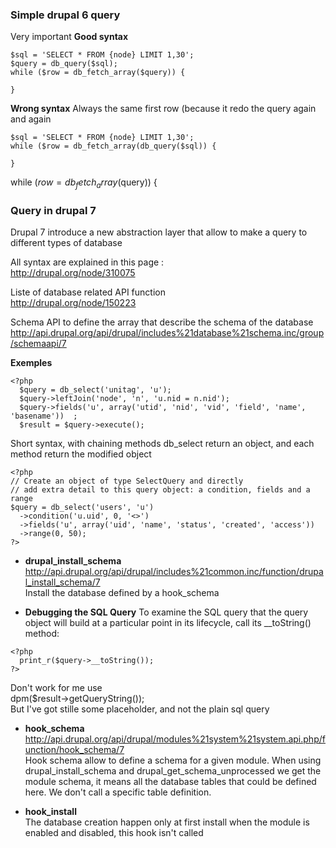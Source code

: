 ### Simple drupal 6 query 

Very important 
**Good syntax**
```
$sql = 'SELECT * FROM {node} LIMIT 1,30';
$query = db_query($sql);
while ($row = db_fetch_array($query)) {

}

```
**Wrong syntax**
Always the same first row (because it redo the query again and again
```
$sql = 'SELECT * FROM {node} LIMIT 1,30';
while ($row = db_fetch_array(db_query($sql)) {

}
```
 while ($row = db_fetch_array($query)) {

### Query in drupal 7

Drupal 7 introduce a new abstraction layer that allow to make a query to different types of database 

All syntax are explained in this page :   
http://drupal.org/node/310075

Liste of database related API function   
http://drupal.org/node/150223

Schema API to define the array that describe the schema of the database    
http://api.drupal.org/api/drupal/includes%21database%21schema.inc/group/schemaapi/7

**Exemples**
```
<?php
  $query = db_select('unitag', 'u');
  $query->leftJoin('node', 'n', 'u.nid = n.nid');
  $query->fields('u', array('utid', 'nid', 'vid', 'field', 'name', 'basename'))  ;
  $result = $query->execute();
```
Short syntax, with chaining methods
db_select return an object, and each method return the modified object
```
<?php
// Create an object of type SelectQuery and directly 
// add extra detail to this query object: a condition, fields and a range
$query = db_select('users', 'u')
  ->condition('u.uid', 0, '<>')
  ->fields('u', array('uid', 'name', 'status', 'created', 'access'))
  ->range(0, 50);
?>
```
* **drupal_install_schema**   
http://api.drupal.org/api/drupal/includes%21common.inc/function/drupal_install_schema/7   
Install the database defined by a hook_schema

* **Debugging the SQL Query**
To examine the SQL query that the query object will build at a particular point in its lifecycle, call its __toString() method:
```
<?php
  print_r($query->__toString());
?>
```

Don't work for me use    
 dpm($result->getQueryString());   
But I've got stille some placeholder, and not the plain sql query

* **hook_schema**   
http://api.drupal.org/api/drupal/modules%21system%21system.api.php/function/hook_schema/7   
Hook schema allow to define a schema for a given module. 
When using drupal_install_schema and drupal_get_schema_unprocessed we get the module schema, it means all the database tables that could be defined here. We don't call a specific table definition.

* **hook_install**   
The database creation happen only at first install when the module is enabled and disabled, this hook isn't called 


  